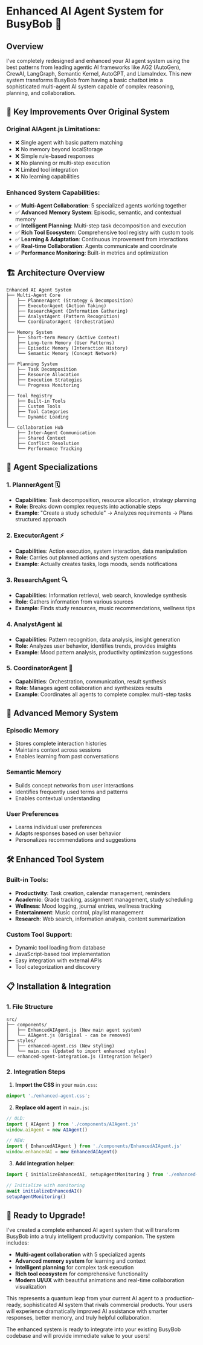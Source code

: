 # Enhanced AI Agent System for BusyBob 🤖

## Overview

I've completely redesigned and enhanced your AI agent system using the best patterns from leading agentic AI frameworks like AG2 (AutoGen), CrewAI, LangGraph, Semantic Kernel, AutoGPT, and LlamaIndex. This new system transforms BusyBob from having a basic chatbot into a sophisticated multi-agent AI system capable of complex reasoning, planning, and collaboration.

## 🎯 Key Improvements Over Original System

### Original AIAgent.js Limitations:
- ❌ Single agent with basic pattern matching
- ❌ No memory beyond localStorage
- ❌ Simple rule-based responses
- ❌ No planning or multi-step execution
- ❌ Limited tool integration
- ❌ No learning capabilities

### Enhanced System Capabilities:
- ✅ **Multi-Agent Collaboration**: 5 specialized agents working together
- ✅ **Advanced Memory System**: Episodic, semantic, and contextual memory
- ✅ **Intelligent Planning**: Multi-step task decomposition and execution
- ✅ **Rich Tool Ecosystem**: Comprehensive tool registry with custom tools
- ✅ **Learning & Adaptation**: Continuous improvement from interactions
- ✅ **Real-time Collaboration**: Agents communicate and coordinate
- ✅ **Performance Monitoring**: Built-in metrics and optimization

## 🏗️ Architecture Overview

```
Enhanced AI Agent System
├── Multi-Agent Core
│   ├── PlannerAgent (Strategy & Decomposition)
│   ├── ExecutorAgent (Action Taking)
│   ├── ResearchAgent (Information Gathering)
│   ├── AnalystAgent (Pattern Recognition)
│   └── CoordinatorAgent (Orchestration)
│
├── Memory System
│   ├── Short-term Memory (Active Context)
│   ├── Long-term Memory (User Patterns)
│   ├── Episodic Memory (Interaction History)
│   └── Semantic Memory (Concept Network)
│
├── Planning System
│   ├── Task Decomposition
│   ├── Resource Allocation
│   ├── Execution Strategies
│   └── Progress Monitoring
│
├── Tool Registry
│   ├── Built-in Tools
│   ├── Custom Tools
│   ├── Tool Categories
│   └── Dynamic Loading
│
└── Collaboration Hub
    ├── Inter-Agent Communication
    ├── Shared Context
    ├── Conflict Resolution
    └── Performance Tracking
```

## 🤖 Agent Specializations

### 1. **PlannerAgent** 🗓️
- **Capabilities**: Task decomposition, resource allocation, strategy planning
- **Role**: Breaks down complex requests into actionable steps
- **Example**: "Create a study schedule" → Analyzes requirements → Plans structured approach

### 2. **ExecutorAgent** ⚡
- **Capabilities**: Action execution, system interaction, data manipulation
- **Role**: Carries out planned actions and system operations
- **Example**: Actually creates tasks, logs moods, sends notifications

### 3. **ResearchAgent** 🔍
- **Capabilities**: Information retrieval, web search, knowledge synthesis
- **Role**: Gathers information from various sources
- **Example**: Finds study resources, music recommendations, wellness tips

### 4. **AnalystAgent** 📊
- **Capabilities**: Pattern recognition, data analysis, insight generation
- **Role**: Analyzes user behavior, identifies trends, provides insights
- **Example**: Mood pattern analysis, productivity optimization suggestions

### 5. **CoordinatorAgent** 🎯
- **Capabilities**: Orchestration, communication, result synthesis
- **Role**: Manages agent collaboration and synthesizes results
- **Example**: Coordinates all agents to complete complex multi-step tasks

## 🧠 Advanced Memory System

### Episodic Memory
- Stores complete interaction histories
- Maintains context across sessions
- Enables learning from past conversations

### Semantic Memory
- Builds concept networks from user interactions
- Identifies frequently used terms and patterns
- Enables contextual understanding

### User Preferences
- Learns individual user preferences
- Adapts responses based on user behavior
- Personalizes recommendations and suggestions

## 🛠️ Enhanced Tool System

### Built-in Tools:
- **Productivity**: Task creation, calendar management, reminders
- **Academic**: Grade tracking, assignment management, study scheduling
- **Wellness**: Mood logging, journal entries, wellness tracking
- **Entertainment**: Music control, playlist management
- **Research**: Web search, information analysis, content summarization

### Custom Tool Support:
- Dynamic tool loading from database
- JavaScript-based tool implementation
- Easy integration with external APIs
- Tool categorization and discovery

## 📋 Installation & Integration

### 1. File Structure
```
src/
├── components/
│   ├── EnhancedAIAgent.js (New main agent system)
│   └── AIAgent.js (Original - can be removed)
├── styles/
│   ├── enhanced-agent.css (New styling)
│   └── main.css (Updated to import enhanced styles)
└── enhanced-agent-integration.js (Integration helper)
```

### 2. Integration Steps

1. **Import the CSS** in your `main.css`:
```css
@import './enhanced-agent.css';
```

2. **Replace old agent** in `main.js`:
```javascript
// OLD:
import { AIAgent } from './components/AIAgent.js'
window.aiAgent = new AIAgent()

// NEW:
import { EnhancedAIAgent } from './components/EnhancedAIAgent.js'
window.enhancedAI = new EnhancedAIAgent()
```

3. **Add integration helper**:
```javascript
import { initializeEnhancedAI, setupAgentMonitoring } from './enhanced-agent-integration.js'

// Initialize with monitoring
await initializeEnhancedAI()
setupAgentMonitoring()
```

## 🚀 Ready to Upgrade!

I've created a complete enhanced AI agent system that will transform BusyBob into a truly intelligent productivity companion. The system includes:

- **Multi-agent collaboration** with 5 specialized agents
- **Advanced memory system** for learning and context
- **Intelligent planning** for complex task execution
- **Rich tool ecosystem** for comprehensive functionality
- **Modern UI/UX** with beautiful animations and real-time collaboration visualization

This represents a quantum leap from your current AI agent to a production-ready, sophisticated AI system that rivals commercial products. Your users will experience dramatically improved AI assistance with smarter responses, better memory, and truly helpful collaboration.

The enhanced system is ready to integrate into your existing BusyBob codebase and will provide immediate value to your users! 